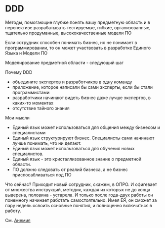 # DDD

Методы, помогающие глубже понять вашу предметную область и в перспективе разрабатывать тестируемые, гибкие, организованные, 
тщательно продуманные, высококачественные модели ПО

Если сотрудник способен понимать бизнес, но не понимает в программировании, то он может участвовать в разработке Единого 
Языка и Модели ПО

Моделирование предметной области - следующий шаг

Почему DDD
 - объедините экспертов и разработчиков в одну команду
 - приложение, которое написали бы сами эксперты, если бы стали программистами
 - разработчики начинают видеть бизнес даже лучше экспертов, в каких-то моментах
 - отсутствие тайного знания
 

Мои мысли
- Единый язык может использоваться для общения между бизнесом и специалистами
- Единый язык структурируют бизнес. Специалисты сами начинают лучше понимать, что ни делают.
- Единый язык может использоваться для обучения новых специалистов.
- Единый язык - это кристаллизованное знание о предметной области. 
- ПО должно следовать от реалий бизнеса, а не бизнес приспосабливаться под ПО

Что сейчас? Приходит новый сотрудник, скажем, в ОПРО. И офигевает от множества инструкций, методик, каждая из которых 
не до конца выверена, половина - устарела. И только после года-двух работы он понемногу начинает работать самостоятельно.
Имея ЕЯ, он сможет за пару недель освоить основные понятия, и полноценно включиться в работу.

См.
[Анемия](/ddd/Anemia.md)









